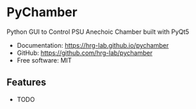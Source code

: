 # PyChamber

Python GUI to Control PSU Anechoic Chamber built with PyQt5

* Documentation: <https://hrg-lab.github.io/pychamber>
* GitHub: <https://github.com/hrg-lab/pychamber>
* Free software: MIT

## Features

* TODO
